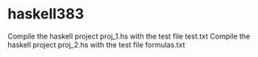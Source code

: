 # haskell383
Compile the haskell project proj_1.hs with the test file test.txt
Compile the haskell project proj_2.hs with the test file formulas.txt
